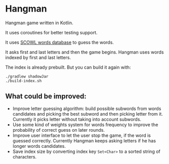 # Hangman

Hangman game written in Kotlin. 

It uses coroutines for better testing support. 

It uses [SCOWL words database](http://wordlist.aspell.net/) to guess the words.

It asks first and last letters and then the game begins. Hangman uses words indexed by first and last letters.

The index is already prebuilt. But you can build it again with:
```
./gradlew shadowJar
./build-index.sh
```

## What could be improved:
- Improve letter guessing algorithm: build possible subwords from words candidates and picking the best subword and then picking letter from it. Currently it picks letter without taking into account subwords.
- Use some kind of weights system for words frequency to improve the probability of correct guess on later rounds.
- Improve user interface to let the user stop the game, if the word is guessed correctly. Currently Hangman keeps asking letters if he has longer words candidates.
- Save index size by converting index key `Set<Char>` to a sorted string of characters.
